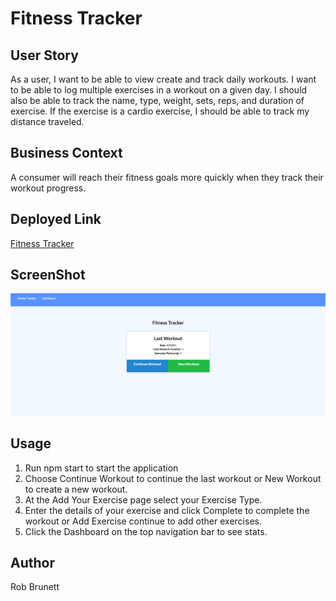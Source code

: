 # Fitness Tracker

## User Story

As a user, I want to be able to view create and track daily workouts. I want to be able to log multiple exercises in a workout on a given day. I should also be able to track the name, type, weight, sets, reps, and duration of exercise. If the exercise is a cardio exercise, I should be able to track my distance traveled.

## Business Context

A consumer will reach their fitness goals more quickly when they track their workout progress.

## Deployed Link

[Fitness Tracker](https://afternoon-journey-13147.herokuapp.com/?id=6111ba9b9a1364001506d07c)

## ScreenShot

![screenshot](./fit.png)

## Usage

1. Run npm start to start the application
2. Choose Continue Workout to continue the last workout or New Workout to create a new workout.
3. At the Add Your Exercise page select your Exercise Type.
4. Enter the details of your exercise and click Complete to complete the workout or Add Exercise continue to add other exercises.
5. Click the Dashboard on the top navigation bar to see stats.

## Author

Rob Brunett
